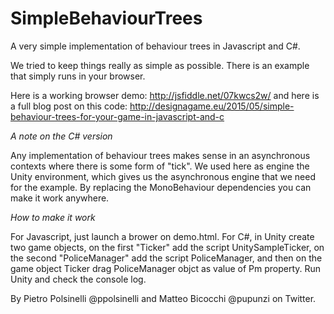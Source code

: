 # SimpleBehaviourTrees
A very simple implementation of behaviour trees in Javascript and C#.

We tried to keep things really as simple as possible. 
There is an example that simply runs in your browser. 

Here is a working browser demo: 
http://jsfiddle.net/07kwcs2w/
and here is a full blog post on this code:
http://designagame.eu/2015/05/simple-behaviour-trees-for-your-game-in-javascript-and-c

*A note on the C# version*

Any implementation of behaviour trees makes sense in an asynchronous contexts where there is some form of "tick". We used here as engine the Unity environment, which gives us the asynchronous engine that we need for the example. By replacing the MonoBehaviour dependencies you can make it work anywhere.

*How to make it work*

For Javascript, just launch a brower on demo.html. For C#, in Unity create two game objects, on the first "Ticker" add the script UnitySampleTicker, on the second "PoliceManager" add the script PoliceManager, and then on the game object Ticker drag PoliceManager objct as value of Pm property. Run Unity and check the console log.


By Pietro Polsinelli @ppolsinelli and Matteo Bicocchi @pupunzi on Twitter.
